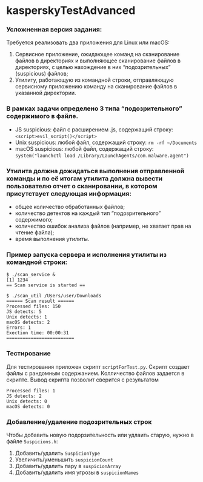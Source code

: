 # kasperskyTestAdvanced

### Усложненная версия задания:

Требуется реализовать два приложения для Linux или macOS:
1. Сервисное приложение, ожидающее команд на сканирование файлов в директориях и выполняющее сканирование файлов в директориях, с целью нахождение в них “подозрительных” (suspicious) файлов;
2. Утилиту, работающую из командной строки, отправляющую сервисному приложению команду на сканирование файлов в указанной директории. 

### В рамках задачи определено 3 типа “подозрительного” содержимого в файле.
* JS suspicious: файл с расширением .js, содержащий строку: ```<script>evil_script()</script>```
* Unix suspicious: любой файл, содержащий строку: ```rm -rf ~/Documents```
* macOS suspicious: любой файл, содержащий строку: ```system("launchctl load /Library/LaunchAgents/com.malware.agent")```

### Утилита должна дожидаться выполнения отправленной команды и по её итогам утилита должна вывести пользователю отчет о сканировании, в котором присутствует следующая информация:
* общее количество обработанных файлов;
* количество детектов на каждый тип “подозрительного” содержимого;
* количество ошибок анализа файлов (например, не хватает прав на чтение файла);
* время выполнения утилиты.
 

### Пример запуска сервера и исполнения утилиты из командной строки:
```
$ ./scan_service &
[1] 1234
== Scan service is started ==
 ```
```
$ ./scan_util /Users/user/Downloads
====== Scan result ======
Processed files: 150
JS detects: 5
Unix detects: 1
macOS detects: 2
Errors: 1
Exection time: 00:00:31 
=========================
```
 
### Тестирование
Для тестирования приложен скрипт ```scriptForTest.py```. Скрипт создает файлы с рандомным содержанием. Колличество файлов задается в скрипте. Вывод скрипта позволит сверится с результатом
```
Processed files: 1
JS detects: 2
Unix detects: 0
macOS detects: 0
```

### Добавление/удаление подозрительных строк
Чтобы добавить новую подорзительность или удлаить старую, нужно в файле ```Suspicions.h```:
 1. Добавить/удалить ```SuspicionType```
 2. Увеличить/уменьшить ```suspicionCount```
 3. Добавить/удалить пару в ```suspicionArray```
 4. Добавить/удалить имя угрозы в ```suspicionNames```
